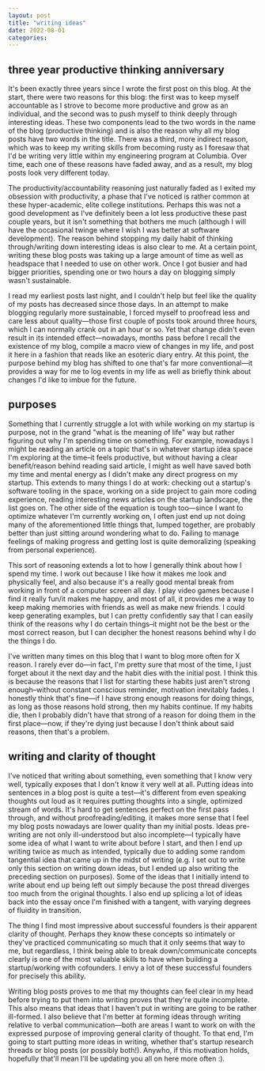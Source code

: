 ```yaml
---
layout: post
title: "writing ideas"
date: 2022-08-01
categories:
---
```


## three year productive thinking anniversary

It's been exactly three years since I wrote the first post on this blog. At the start, there were two reasons for this blog: the first was to keep myself accountable as I strove to become more productive and grow as an individual, and the second was to push myself to think deeply through interesting ideas. These two components lead to the two words in the name of the blog (productive thinking) and is also the reason why all my blog posts have two words in the title. There was a third, more indirect reason, which was to keep my writing skills from becoming rusty as I foresaw that I'd be writing very little within my engineering program at Columbia. Over time, each one of these reasons have faded away, and as a result, my blog posts look very different today.

The productivity/accountability reasoning just naturally faded as I exited my obsession with productivity, a phase that I've noticed is rather common at these hyper-academic, elite college institutions. Perhaps this was not a good development as I've definitely been a lot less productive these past couple years, but it isn't something that bothers me much (although I will have the occasional twinge where I wish I was better at software development). The reason behind stopping my daily habit of thinking through/writing down interesting ideas is also clear to me. At a certain point, writing these blog posts was taking up a large amount of time as well as headspace that I needed to use on other work. Once I got busier and had bigger priorities, spending one or two hours a day on blogging simply wasn't sustainable.

I read my earliest posts last night, and I couldn't help but feel like the quality of my posts has decreased since those days. In an attempt to make blogging regularly more sustainable, I forced myself to proofread less and care less about quality—those first couple of posts took around three hours, which I can normally crank out in an hour or so. Yet that change didn't even result in its intended effect—nowadays, months pass before I recall the existence of my blog, compile a macro view of changes in my life, and post it here in a fashion that reads like an esoteric diary entry. At this point, the purpose behind my blog has shifted to one that's far more conventional—it provides a way for me to log events in my life as well as briefly think about changes I'd like to imbue for the future.

## purposes

Something that I currently struggle a lot with while working on my startup is purpose, not in the grand "what is the meaning of life" way but rather figuring out why I'm spending time on something. For example, nowadays I might be reading an article on a topic that's in whatever startup idea space I'm exploring at the time–it feels productive, but without having a clear benefit/reason behind reading said article, I might as well have saved both my time and mental energy as I didn't make any direct progress on my startup. This extends to many things I do at work: checking out a startup's software tooling in the space, working on a side project to gain more coding experience, reading interesting news articles on the startup landscape, the list goes on. The other side of the equation is tough too—since I want to optimize whatever I'm currently working on, I often just end up not doing many of the aforementioned little things that, lumped together, are probably better than just sitting around wondering what to do. Failing to manage feelings of making progress and getting lost is quite demoralizing (speaking from personal experience).

This sort of reasoning extends a lot to how I generally think about how I spend my time. I work out because I like how it makes me look and physically feel, and also because it's a really good mental break from working in front of a computer screen all day. I play video games because I find it really fun/it makes me happy, and most of all, it provides me a way to keep making memories with friends as well as make new friends. I could keep generating examples, but I can pretty confidently say that I can easily think of the reasons why I do certain things–it might not be the best or the most correct reason, but I can decipher the honest reasons behind why I do the things I do.

I've written many times on this blog that I want to blog more often for X reason. I rarely ever do—in fact, I'm pretty sure that most of the time, I just forget about it the next day and the habit dies with the initial post. I think this is because the reasons that I list for starting these habits just aren't strong enough–without constant conscious reminder, motivation inevitably fades. I honestly think that's fine—if I have strong enough reasons for doing things, as long as those reasons hold strong, then my habits continue. If my habits die, then I probably didn't have that strong of a reason for doing them in the first place—now, if they're dying just because I don't think about said reasons, then that's a problem.

## writing and clarity of thought

I've noticed that writing about something, even something that I know very well, typically exposes that I don't know it very well at all. Putting ideas into sentences in a blog post is quite a test—it's different from even speaking thoughts out loud as it requires putting thoughts into a single, optimized stream of words. It's hard to get sentences perfect on the first pass through, and without proofreading/editing, it makes more sense that I feel my blog posts nowadays are lower quality than my initial posts. Ideas pre-writing are not only ill-understood but also incomplete—I typically have some idea of what I want to write about before I start, and then I end up writing twice as much as intended, typically due to adding some random tangential idea that came up in the midst of writing (e.g. I set out to write only this section on writing down ideas, but I ended up also writing the preceding section on purposes). Some of the ideas that I initially intend to write about end up being left out simply because the post thread diverges too much from the original thoughts. I also end up splicing a lot of ideas back into the essay once I'm finished with a tangent, with varying degrees of fluidity in transition.

The thing I find most impressive about successful founders is their apparent clarity of thought. Perhaps they know these concepts so intimately or they've practiced communicating so much that it only seems that way to me, but regardless, I think being able to break down/communicate concepts clearly is one of the most valuable skills to have when building a startup/working with cofounders. I envy a lot of these successful founders for precisely this ability.

Writing blog posts proves to me that my thoughts can feel clear in my head before trying to put them into writing proves that they're quite incomplete. This also means that ideas that I haven't put in writing are going to be rather ill-formed. I also believe that I'm better at forming ideas through writing relative to verbal communication—both are areas I want to work on with the expressed purpose of improving general clarity of thought. To that end, I'm going to start putting more ideas in writing, whether that's startup research threads or blog posts (or possibly both!). Anywho, if this motivation holds, hopefully that'll mean I'll be updating you all on here more often :).

